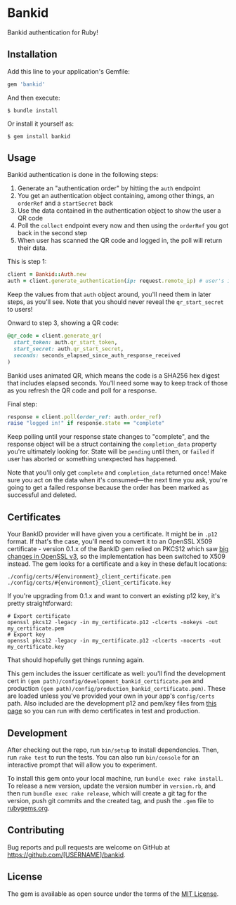 # Bankid

Bankid authentication for Ruby!

## Installation

Add this line to your application's Gemfile:

```ruby
gem 'bankid'
```

And then execute:

    $ bundle install

Or install it yourself as:

    $ gem install bankid

## Usage

Bankid authentication is done in the following steps:

1. Generate an "authentication order" by hitting the `auth` endpoint
2. You get an authentication object containing, among other things, an `orderRef` and a `startSecret` back
3. Use the data contained in the authentication object to show the user a QR code
4. Poll the `collect` endpoint every now and then using the `orderRef` you got back in the second step
5. When user has scanned the QR code and logged in, the poll will return their data.

This is step 1:

```ruby
client = Bankid::Auth.new
auth = client.generate_authentication(ip: request.remote_ip) # user's ip address
```

Keep the values from that `auth` object around, you'll need them in later steps, as you'll see. Note that you should never reveal the `qr_start_secret` to users!

Onward to step 3, showing a QR code:

```ruby
@qr_code = client.generate_qr(
  start_token: auth.qr_start_token,
  start_secret: auth.qr_start_secret,
  seconds: seconds_elapsed_since_auth_response_received
)
```

Bankid uses animated QR, which means the code is a SHA256 hex digest that includes elapsed seconds. You'll need some way to keep track of those as you refresh the QR code and poll for a response.

Final step:

```ruby
response = client.poll(order_ref: auth.order_ref)
raise "logged in!" if response.state == "complete"
```

Keep polling until your response state changes to "complete", and the response object will be a struct containing the `completion_data` property you're ultimately looking for. State will be `pending` until then, or `failed` if user has aborted or something unexpected has happened.

Note that you'll only get `complete` and `completion_data` returned once! Make sure you act on the data when it's consumed—the next time you ask, you're going to get a failed response because the order has been marked as successful and deleted.

## Certificates

Your BankID provider will have given you a certificate. It might be in `.p12` format. If that's the case, you'll need to convert it to an OpenSSL X509 certificate - version 0.1.x of the BankID gem relied on PKCS12 which saw [big changes in OpenSSL v3](https://github.com/johanhalse/bankid/issues/3), so the implementation has been switched to X509 instead. The gem looks for a certificate and a key in these default locations:

```
./config/certs/#{environment}_client_certificate.pem
./config/certs/#{environment}_client_certificate.key
```

If you're upgrading from 0.1.x and want to convert an existing p12 key, it's pretty straightforward:

```
# Export certificate
openssl pkcs12 -legacy -in my_certificate.p12 -clcerts -nokeys -out my_certificate.pem
# Export key
openssl pkcs12 -legacy -in my_certificate.p12 -clcerts -nocerts -out my_certificate.key
```

That should hopefully get things running again.

This gem includes the issuer certificate as well: you'll find the development cert in `(gem path)/config/development_bankid_certificate.pem` and production `(gem path)/config/production_bankid_certificate.pem)`. These are loaded unless you've provided your own in your app's `config/certs` path. Also included are the development p12 and pem/key files from [this page](https://www.bankid.com/en/utvecklare/guider/teknisk-integrationsguide/miljoer) so you can run with demo certificates in test and production.

## Development

After checking out the repo, run `bin/setup` to install dependencies. Then, run `rake test` to run the tests. You can also run `bin/console` for an interactive prompt that will allow you to experiment.

To install this gem onto your local machine, run `bundle exec rake install`. To release a new version, update the version number in `version.rb`, and then run `bundle exec rake release`, which will create a git tag for the version, push git commits and the created tag, and push the `.gem` file to [rubygems.org](https://rubygems.org).

## Contributing

Bug reports and pull requests are welcome on GitHub at https://github.com/[USERNAME]/bankid.

## License

The gem is available as open source under the terms of the [MIT License](https://opensource.org/licenses/MIT).
